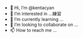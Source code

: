 - 👋 Hi, I’m @kentacyan
- 👀 I’m interested in ...練習
- 🌱 I’m currently learning ...
- 💞️ I’m looking to collaborate on ...
- 📫 How to reach me ...

<!---
kentacyan/kentacyan is a ✨ special ✨ repository because its `README.md` (this file) appears on your GitHub profile.
You can click the Preview link to take a look at your changes.
--->
